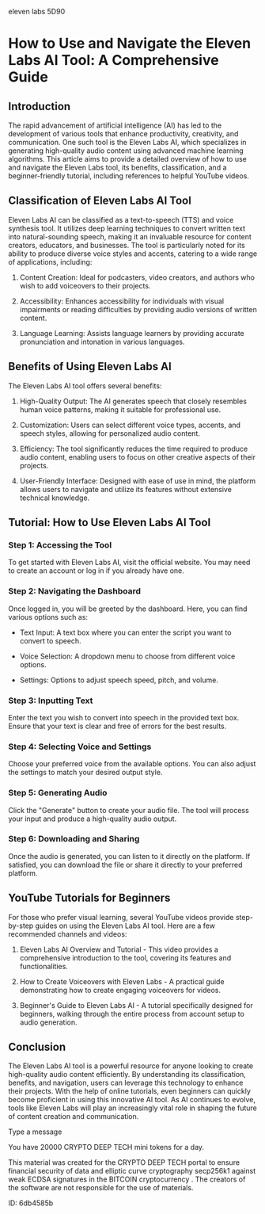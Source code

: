 eleven labs 5D90
# How to Use and Navigate the Eleven Labs AI Tool: A Comprehensive Guide



## Introduction



The rapid advancement of artificial intelligence (AI) has led to the development of various tools that enhance productivity, creativity, and communication. One such tool is the Eleven Labs AI, which specializes in generating high-quality audio content using advanced machine learning algorithms. This article aims to provide a detailed overview of how to use and navigate the Eleven Labs tool, its benefits, classification, and a beginner-friendly tutorial, including references to helpful YouTube videos.



## Classification of Eleven Labs AI Tool



Eleven Labs AI can be classified as a text-to-speech (TTS) and voice synthesis tool. It utilizes deep learning techniques to convert written text into natural-sounding speech, making it an invaluable resource for content creators, educators, and businesses. The tool is particularly noted for its ability to produce diverse voice styles and accents, catering to a wide range of applications, including:



1. Content Creation: Ideal for podcasters, video creators, and authors who wish to add voiceovers to their projects.

2. Accessibility: Enhances accessibility for individuals with visual impairments or reading difficulties by providing audio versions of written content.

3. Language Learning: Assists language learners by providing accurate pronunciation and intonation in various languages.



## Benefits of Using Eleven Labs AI



The Eleven Labs AI tool offers several benefits:



1. High-Quality Output: The AI generates speech that closely resembles human voice patterns, making it suitable for professional use.

2. Customization: Users can select different voice types, accents, and speech styles, allowing for personalized audio content.

3. Efficiency: The tool significantly reduces the time required to produce audio content, enabling users to focus on other creative aspects of their projects.

4. User-Friendly Interface: Designed with ease of use in mind, the platform allows users to navigate and utilize its features without extensive technical knowledge.



## Tutorial: How to Use Eleven Labs AI Tool



### Step 1: Accessing the Tool



To get started with Eleven Labs AI, visit the official website. You may need to create an account or log in if you already have one.



### Step 2: Navigating the Dashboard



Once logged in, you will be greeted by the dashboard. Here, you can find various options such as:



- Text Input: A text box where you can enter the script you want to convert to speech.

- Voice Selection: A dropdown menu to choose from different voice options.

- Settings: Options to adjust speech speed, pitch, and volume.



### Step 3: Inputting Text



Enter the text you wish to convert into speech in the provided text box. Ensure that your text is clear and free of errors for the best results.



### Step 4: Selecting Voice and Settings



Choose your preferred voice from the available options. You can also adjust the settings to match your desired output style.



### Step 5: Generating Audio



Click the "Generate" button to create your audio file. The tool will process your input and produce a high-quality audio output.



### Step 6: Downloading and Sharing



Once the audio is generated, you can listen to it directly on the platform. If satisfied, you can download the file or share it directly to your preferred platform.



## YouTube Tutorials for Beginners



For those who prefer visual learning, several YouTube videos provide step-by-step guides on using the Eleven Labs AI tool. Here are a few recommended channels and videos:



1. Eleven Labs AI Overview and Tutorial - This video provides a comprehensive introduction to the tool, covering its features and functionalities.

2. How to Create Voiceovers with Eleven Labs - A practical guide demonstrating how to create engaging voiceovers for videos.

3. Beginner's Guide to Eleven Labs AI - A tutorial specifically designed for beginners, walking through the entire process from account setup to audio generation.



## Conclusion



The Eleven Labs AI tool is a powerful resource for anyone looking to create high-quality audio content efficiently. By understanding its classification, benefits, and navigation, users can leverage this technology to enhance their projects. With the help of online tutorials, even beginners can quickly become proficient in using this innovative AI tool. As AI continues to evolve, tools like Eleven Labs will play an increasingly vital role in shaping the future of content creation and communication.



Type a message

You have 20000 CRYPTO DEEP TECH mini tokens for a day.


This material was created for the  CRYPTO DEEP TECH portal  to ensure financial security of data and elliptic curve cryptography  secp256k1 against weak ECDSA  signatures   in the  BITCOIN cryptocurrency . The creators of the software are not responsible for the use of materials.

 ID: 6db4585b
